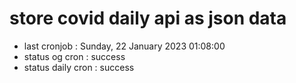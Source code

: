 # store covid daily api as json data

- last cronjob : Sunday, 22 January 2023 01:08:00
- status og cron : success
- status daily cron : success
      
      